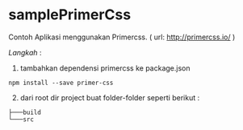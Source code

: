 # samplePrimerCss
Contoh Aplikasi menggunakan Primercss.
( url: http://primercss.io/ )

*Langkah* :

1. tambahkan dependensi primercss ke package.json
````
npm install --save primer-css
````
2. dari root dir project buat folder-folder seperti berikut :
````
├───build
└───src
````